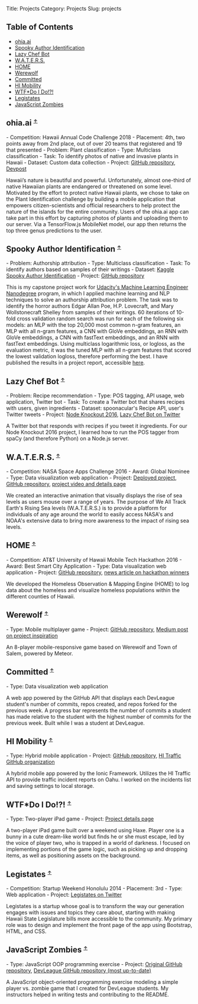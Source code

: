 Title: Projects
Category: Projects
Slug: projects


<h2 id="toc">Table of Contents</h2>

- [ohia.ai](#ohia-ai)
- [Spooky Author Identification](#spooky-author-id)
- [Lazy Chef Bot](#lazy-chef-bot)
- [W.A.T.E.R.S.](#waters)
- [HOME](#home)
- [Werewolf](#werewolf)
- [Committed](#committed)
- [HI Mobility](#hi-mobility)
- [WTF*Do I Do!?!](#wtf-do-i-do)
- [Legistates](#legistates)
- [JavaScript Zombies](#javascript-zombies)


<h2 id="ohia-ai">ohia.ai
    <sup><a href="#toc" style="font-size: 0.7em;">&#8593;</a></sup>
</h2>
- Competition: Hawaii Annual Code Challenge 2018
- Placement: 4th, two points away from 2nd place, out of over 20 teams that registered and 19 that presented
- Problem: Plant classification
- Type: Multiclass classification
- Task: To identify photos of native and invasive plants in Hawaii
- Dataset: Custom data collection
- Project: <a href="https://github.com/HACC2018/ohia.ai" target="_blank">GitHub repository</a>, <a href="https://devpost.com/software/ohia-ai" target="_blank">Devpost</a>

Hawaii’s nature is beautiful and powerful. Unfortunately, almost one-third of native Hawaiian plants are endangered or threatened on some level. Motivated by the effort to protect native Hawaii plants, we chose to take on the Plant Identification challenge by building a mobile application that empowers citizen-scientists and official researchers to help protect the nature of the islands for the entire community. Users of the ohia.ai app can take part in this effort by capturing photos of plants and uploading them to our server. Via a TensorFlow.js MobileNet model, our app then returns the top three genus predictions to the user.

<h2 id="spooky-author-id">Spooky Author Identification
    <sup><a href="#toc" style="font-size: 0.7em;">&#8593;</a></sup>
</h2>
- Problem: Authorship attribution
- Type: Multiclass classification
- Task: To identify authors based on samples of their writings
- Dataset: <a href="https://www.kaggle.com/c/spooky-author-identification/data" target="_blank">Kaggle Spooky Author Identification</a>
- Project: <a href="https://github.com/mrbarbasa/kaggle-spooky-author" target="_blank">GitHub repository</a>

This is my capstone project work for <a href="https://www.udacity.com/course/machine-learning-engineer-nanodegree--nd009t" target="_blank">Udacity's Machine Learning Engineer Nanodegree</a> program, in which I applied machine learning and NLP techniques to solve an authorship attribution problem. The task was to identify the horror authors Edgar Allan Poe, H.P. Lovecraft, and Mary Wollstonecraft Shelley from samples of their writings. 60 iterations of 10-fold cross validation random search was run for each of the following six models: an MLP with the top 20,000 most common n-gram features, an MLP with all n-gram features, a CNN with GloVe embeddings, an RNN with GloVe embeddings, a CNN with fastText embeddings, and an RNN with fastText embeddings. Using multiclass logarithmic loss, or logloss, as the evaluation metric, it was the tuned MLP with all n-gram features that scored the lowest validation logloss, therefore performing the best. I have published the results in a project report, accessible <a href="https://github.com/mrbarbasa/kaggle-spooky-author/blob/master/report/report.pdf" target="_blank">here</a>.

<h2 id="lazy-chef-bot">Lazy Chef Bot
    <sup><a href="#toc" style="font-size: 0.7em;">&#8593;</a></sup>
</h2>
- Problem: Recipe recommendation
- Type: POS tagging, API usage, web application, Twitter bot
- Task: To create a Twitter bot that shares recipes with users, given ingredients
- Dataset: spoonacular's Recipe API, user's Twitter tweets
- Project: <a href="https://2016.nodeknockout.com/entries/248-learning-name-processing" target="_blank">Node Knockout 2016</a>, <a href="https://twitter.com/lazychefbot" target="_blank">Lazy Chef Bot on Twitter</a>

A Twitter bot that responds with recipes if you tweet it ingredients. For our Node Knockout 2016 project, I learned how to run the POS tagger from spaCy (and therefore Python) on a Node.js server.

<h2 id="waters">W.A.T.E.R.S.
    <sup><a href="#toc" style="font-size: 0.7em;">&#8593;</a></sup>
</h2>
- Competition: NASA Space Apps Challenge 2016
- Award: Global Nominee
- Type: Data visualization web application
- Project: <a href="http://lauragonzalezzz.github.io/waters/" target="_blank">Deployed project</a>, <a href="https://github.com/lauragonzalezzz/hi20_nasa_hackathon" target="_blank">GitHub repository</a>, <a href="https://2016.spaceappschallenge.org/challenges/earth/earth-live/projects/w.a.t.e.r.s." target="_blank">project video and details page</a>

We created an interactive animation that visually displays the rise of sea levels as users mouse over a range of years. The purpose of We All Track Earth's Rising Sea levels (W.A.T.E.R.S.) is to provide a platform for individuals of any age around the world to easily access NASA's and NOAA's extensive data to bring more awareness to the impact of rising sea levels.

<h2 id="home">HOME
    <sup><a href="#toc" style="font-size: 0.7em;">&#8593;</a></sup>
</h2>
- Competition: AT&T University of Hawaii Mobile Tech Hackathon 2016
- Award: Best Smart City Application
- Type: Data visualization web application
- Project: <a href="https://github.com/DaDataDudes/HOME" target="_blank">GitHub repository</a>, <a href="https://www.hawaii.edu/news/2016/03/14/uh-tech-students-among-the-winners-at-att-uh-hackathon/" target="_blank">news article on hackathon winners</a>

We developed the Homeless Observation & Mapping Engine (HOME) to log data about the homeless and visualize homeless populations within the different counties of Hawaii.

<h2 id="werewolf">Werewolf
    <sup><a href="#toc" style="font-size: 0.7em;">&#8593;</a></sup>
</h2>
- Type: Mobile multiplayer game
- Project: <a href="https://github.com/mrbarbasa/werewolf" target="_blank">GitHub repository</a>, <a href="https://medium.com/@mrbarbasa/project-werewolf-c1b1fc7bcacd" target="_blank">Medium post on project inspiration</a>

An 8-player mobile-responsive game based on Werewolf and Town of Salem, powered by Meteor.

<h2 id="committed">Committed
    <sup><a href="#toc" style="font-size: 0.7em;">&#8593;</a></sup>
</h2>
- Type: Data visualization web application

A web app powered by the GitHub API that displays each DevLeague student's number of commits, repos created, and repos forked for the previous week. A progress bar represents the number of commits a student has made relative to the student with the highest number of commits for the previous week. Built while I was a student at DevLeague.

<h2 id="hi-mobility">HI Mobility
    <sup><a href="#toc" style="font-size: 0.7em;">&#8593;</a></sup>
</h2>
- Type: Hybrid mobile application
- Project: <a href="https://github.com/hitraffic/mobile" target="_blank">GitHub repository</a>, <a href="https://github.com/hitraffic" target="_blank">HI Traffic GitHub organization</a>

A hybrid mobile app powered by the Ionic Framework. Utilizes the HI Traffic API to provide traffic incident reports on Oahu. I worked on the incidents list and saving settings to local storage.

<h2 id="wtf-do-i-do">WTF*Do I Do!?!
    <sup><a href="#toc" style="font-size: 0.7em;">&#8593;</a></sup>
</h2>
- Type: Two-player iPad game
- Project: <a href="https://globalgamejam.org/2015/games/wtfdo-i-do" target="_blank">Project details page</a>

A two-player iPad game built over a weekend using Haxe. Player one is a bunny in a cute dream-like world but finds he or she must escape, led by the voice of player two, who is trapped in a world of darkness. I focused on implementing portions of the game logic, such as picking up and dropping items, as well as positioning assets on the background.

<h2 id="legistates">Legistates
    <sup><a href="#toc" style="font-size: 0.7em;">&#8593;</a></sup>
</h2>
- Competition: Startup Weekend Honolulu 2014
- Placement: 3rd
- Type: Web application
- Project: <a href="https://twitter.com/legistates" target="_blank">Legistates on Twitter</a>

Legistates is a startup whose goal is to transform the way our generation engages with issues and topics they care about, starting with making Hawaii State Legislature bills more accessible to the community. My primary role was to design and implement the front page of the app using Bootstrap, HTML, and CSS.

<h2 id="javascript-zombies">JavaScript Zombies
    <sup><a href="#toc" style="font-size: 0.7em;">&#8593;</a></sup>
</h2>
- Type: JavaScript OOP programming exercise
- Project: <a href="https://github.com/mrbarbasa/js-zombies" target="_blank">Original GitHub repository</a>, <a href="https://github.com/devleague/js-zombies" target="_blank">DevLeague GitHub repository (most up-to-date)</a>

A JavaScript object-oriented programming exercise modeling a simple player vs. zombie game that I created for DevLeague students. My instructors helped in writing tests and contributing to the README.
